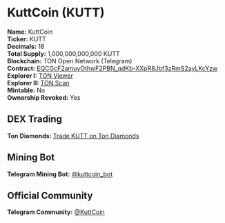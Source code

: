 # KuttCoin (KUTT)

**Name:** KuttCoin  
**Ticker:** KUTT  
**Decimals:** 18  
**Total Supply:** 1,000,000,000,000 KUTT  
**Blockchain:** TON Open Network (Telegram)  
**Contract:** [EQCGcF2amuyOthwF2PBN_qdKb-XXpR8Jbf3zRmS2ayLKcYzw](https://tonviewer.com/EQCGcF2amuyOthwF2PBN_qdKb-XXpR8Jbf3zRmS2ayLKcYzw)  
**Explorer I:** [TON Viewer](https://tonviewer.com/EQCGcF2amuyOthwF2PBN_qdKb-XXpR8Jbf3zRmS2ayLKcYzw)  
**Explorer II:** [TON Scan](https://tonscan.org/jetton/EQCGcF2amuyOthwF2PBN_qdKb-XXpR8Jbf3zRmS2ayLKcYzw)  
**Mintable:** No  
**Ownership Revoked:** Yes

## DEX Trading

**Ton Diamonds:** [Trade KUTT on Ton Diamonds](https://ton.diamonds/dex/swap?ref=EQDCH6vT0MvVp0bBYNjoONpkgb51NMPNOJXFQWG54XoIAs5Y&inputToken=TON&outputToken=EQCGcF2amuyOthwF2PBN_qdKb-XXpR8Jbf3zRmS2ayLKcYzw)

## Mining Bot

**Telegram Mining Bot:** [@kuttcoin_bot](https://t.me/kuttcoin_bot)

## Official Community

**Telegram Community:** [@KuttCoin](https://t.me/KuttCoin)
